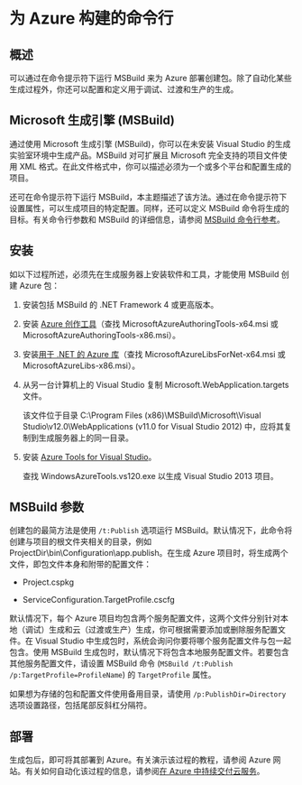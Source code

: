 <properties
   pageTitle="为 Azure 构建的命令行 | Azure"
   description="为 Azure 构建的命令行"
   services="visual-studio-online"
   documentationCenter="na"
   authors="TomArcher"
   manager="douge"
   editor="" />
<tags
   ms.service="multiple"
   ms.date="04/18/2016"
   wacn.date="" />

# 为 Azure 构建的命令行

## 概述

可以通过在命令提示符下运行 MSBuild 来为 Azure 部署创建包。除了自动化某些生成过程外，你还可以配置和定义用于调试、过渡和生产的生成。


## Microsoft 生成引擎 (MSBuild)

通过使用 Microsoft 生成引擎 (MSBuild)，你可以在未安装 Visual Studio 的生成实验室环境中生成产品。MSBuild 对可扩展且 Microsoft 完全支持的项目文件使用 XML 格式。在此文件格式中，你可以描述必须为一个或多个平台和配置生成的项目。

还可在命令提示符下运行 MSBuild，本主题描述了该方法。通过在命令提示符下设置属性，可以生成项目的特定配置。同样，还可以定义 MSBuild 命令将生成的目标。有关命令行参数和 MSBuild 的详细信息，请参阅 [MSBuild 命令行参考](https://msdn.microsoft.com/zh-cn/library/ms164311.aspx)。

## 安装

如以下过程所述，必须先在生成服务器上安装软件和工具，才能使用 MSBuild 创建 Azure 包：

1. 安装包括 MSBuild 的 .NET Framework 4 或更高版本。

1. 安装 [Azure 创作工具](http://go.microsoft.com/fwlink/?LinkId=394615)（查找 MicrosoftAzureAuthoringTools-x64.msi 或 MicrosoftAzureAuthoringTools-x86.msi）。

1. 安装[用于 .NET 的 Azure 库](http://go.microsoft.com/fwlink/?LinkId=394616)（查找 MicrosoftAzureLibsForNet-x64.msi 或 MicrosoftAzureLibs-x86.msi）。

1. 从另一台计算机上的 Visual Studio 复制 Microsoft.WebApplication.targets 文件。

    该文件位于目录 C:\\Program Files (x86)\\MSBuild\\Microsoft\\Visual Studio\\v12.0\\WebApplications (v11.0 for Visual Studio 2012) 中，应将其复制到生成服务器上的同一目录。

1. 安装 [Azure Tools for Visual Studio](http://go.microsoft.com/fwlink/?LinkId=394616)。

    查找 WindowsAzureTools.vs120.exe 以生成 Visual Studio 2013 项目。

## MSBuild 参数

创建包的最简方法是使用 `/t:Publish` 选项运行 MSBuild。默认情况下，此命令将创建与项目的根文件夹相关的目录，例如 ProjectDir\\bin\\Configuration\\app.publish。在生成 Azure 项目时，将生成两个文件，即包文件本身和附带的配置文件：

- Project.cspkg

- ServiceConfiguration.TargetProfile.cscfg

默认情况下，每个 Azure 项目均包含两个服务配置文件，这两个文件分别针对本地（调试）生成和云（过渡或生产）生成，你可根据需要添加或删除服务配置文件。在 Visual Studio 中生成包时，系统会询问你要将哪个服务配置文件与包一起包含。使用 MSBuild 生成包时，默认情况下将包含本地服务配置文件。若要包含其他服务配置文件，请设置 MSBuild 命令 (`MSBuild /t:Publish /p:TargetProfile=ProfileName`) 的 `TargetProfile` 属性。

如果想为存储的包和配置文件使用备用目录，请使用 `/p:PublishDir=Directory` 选项设置路径，包括尾部反斜杠分隔符。

## 部署

生成包后，即可将其部署到 Azure。有关演示该过程的教程，请参阅 Azure 网站。有关如何自动化该过程的信息，请参阅[在 Azure 中持续交付云服务](/documentation/articles/cloud-services-dotnet-continuous-delivery)。

<!---HONumber=Mooncake_0516_2016-->